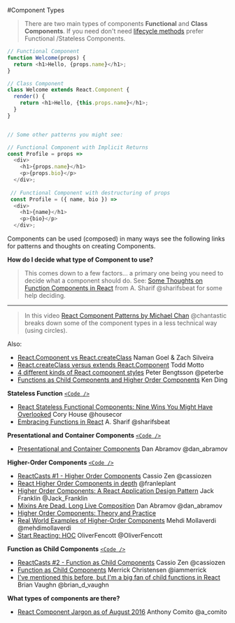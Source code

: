 #Component Types
> There are two main types of components **Functional** and **Class Components**.  If you need don't need [lifecycle methods](pages/lifecycle-methods.md) prefer Functional /Stateless Components.

```javascript
// Functional Component
function Welcome(props) {
  return <h1>Hello, {props.name}</h1>;
}

// Class Component
class Welcome extends React.Component {
  render() {
    return <h1>Hello, {this.props.name}</h1>;
  }
}


// Some other patterns you might see:

// Functional Component with Implicit Returns
const Profile = props => 
  <div>
    <h1>{props.name}</h1>
    <p>{props.bio}</p>
  </div>;
 
 // Functional Component with destructuring of props
 const Profile = ({ name, bio }) =>
  <div>
    <h1>{name}</h1>
    <p>{bio}</p>
  </div>;

```
Components can be used (composed) in many ways see the following links for patterns and thoughts on creating Components.

**How do I decide what type of Component to use?**

>This comes down to a few factors... a primary one being you need to decide what a component should do.
See: [Some Thoughts on Function Components in React](https://medium.com/javascript-inside/some-thoughts-on-function-components-in-react-cb2938686bc7#.2oazdyli1) from A. Sharif @sharifsbeat for some help deciding.

<hr>

> In this video [React Component Patterns by Michael Chan](https://www.youtube.com/watch?v=YaZg8wg39QQ) @chantastic breaks down some of the component types in a less technical way (using circles).

Also:

* [React.Component vs React.createClass](https://reactjsnews.com/composing-components) Naman Goel & Zach Silveira
* [React.createClass versus extends React.Component](https://toddmotto.com/react-create-class-versus-component) Todd Motto
* [4 different kinds of React component styles](https://www.peterbe.com/plog/4-different-kinds-of-react-component-styles) Peter Bengtsson @peterbe
* [Functions as Child Components and Higher Order Components](http://rea.tech/functions-as-child-components-and-higher-order-components) Ken Ding

**Stateless Function** [```<Code />```](http://reactpatterns.com/#stateless-function)

* [React Stateless Functional Components: Nine Wins You Might Have Overlooked](https://medium.com/@housecor/react-stateless-functional-components-nine-wins-you-might-have-overlooked-997b0d933dbc#.iydj782xq) Cory House @housecor
* [Embracing Functions in React](https://medium.com/javascript-inside/embracing-functions-in-react-d7d558d8bd30#.igvxagy0e) A. Sharif @sharifsbeat

**Presentational and Container Components**  [```<Code />```](http://reactpatterns.com/#container-component)

* [Presentational and Container Components](https://medium.com/@dan_abramov/smart-and-dumb-components-7ca2f9a7c7d0#.xo2al5187) Dan Abramov @dan_abramov

**Higher-Order Components** [```<Code />```](http://reactpatterns.com/#higher-order-component)

* [ReactCasts #1 - Higher Order Components](https://www.youtube.com/watch?v=LTunyI2Oyzw) Cassio Zen @cassiozen
* [React Higher Order Components in depth](https://medium.com/@franleplant/react-higher-order-components-in-depth-cf9032ee6c3e#.mpb29ree6) @franleplant
* [Higher Order Components: A React Application Design Pattern](https://www.sitepoint.com/react-higher-order-components) Jack Franklin @Jack_Franklin
* [Mixins Are Dead. Long Live Composition](https://medium.com/@dan_abramov/mixins-are-dead-long-live-higher-order-components-94a0d2f9e750#.prpfdo79n) Dan Abramov @dan_abramov
* [Higher Order Components: Theory and Practice](http://engineering.blogfoster.com/higher-order-components-theory-and-practice)
* [Real World Examples of Higher-Order Components](http://rea.tech/reactjs-real-world-examples-of-higher-order-components/) Mehdi Mollaverdi @mehdimollaverdi
* [Start Reacting: HOC](https://www.youtube.com/watch?v=ymJOm5jY1tQ) OliverFencott @OliverFencott

**Function as Child Components** [```<Code />```](http://reactpatterns.com/#function-as-children)

* [ReactCasts #2 - Function as Child Components](https://www.youtube.com/watch?v=WE3XAt9P8Ek) Cassio Zen @cassiozen
* [Function as Child Components](https://medium.com/merrickchristensen/function-as-child-components-5f3920a9ace9#.10fbiyqc5) Merrick Christensen @iammerrick
* [I've mentioned this before, but I'm a big fan of child functions in React](https://twitter.com/brian_d_vaughn/status/779362701596164097) Brian Vaughn @brian_d_vaughn

**What types of components are there?**

* [React Component Jargon as of August 2016](https://blog.anthonycomito.com/react-component-jargon-as-of-august-2016-28451d8ceb1d#.a417p5u26) Anthony Comito @a_comito
